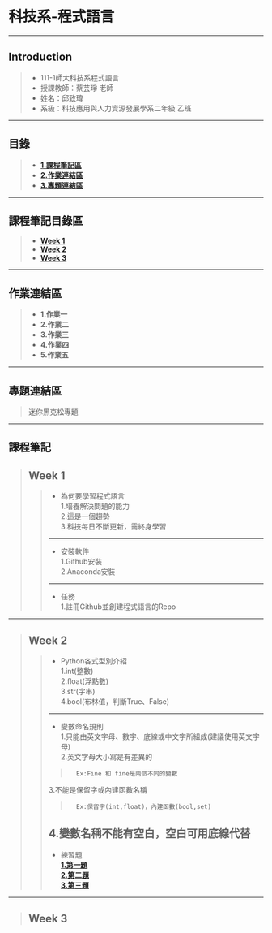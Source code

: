 # 科技系-程式語言
---
## Introduction
> * 111-1師大科技系程式語言
> * 授課教師：蔡芸琤 老師  
> * 姓名：邱致瑋  
> * 系級：科技應用與人力資源發展學系二年級 乙班   
---
## 目錄
>+ [**1.課程筆記區** ](https://github.com/willchiou1012/PL/blob/main/README.md#%E8%AA%B2%E7%A8%8B%E7%AD%86%E8%A8%98%E5%8D%80)
>+ [**2.作業連結區** ](https://github.com/willchiou1012/PL/blob/main/README.md#-%E4%BD%9C%E6%A5%AD%E9%80%A3%E7%B5%90%E5%8D%80)
>+ [**3.專題連結區** ](https://github.com/willchiou1012/PL/blob/main/README.md#%E5%B0%88%E9%A1%8C%E9%80%A3%E7%B5%90%E5%8D%80)
---
## 課程筆記目錄區  
>+ [**Week 1**](https://github.com/willchiou1012/PL#week-1)
>+ [**Week 2**](https://github.com/willchiou1012/PL#week-2)
>+ [**Week 3**](https://github.com/willchiou1012/PL#week-3)
---
## 作業連結區
>+ **1.作業一**
>+ **2.作業二**
>+ **3.作業三**
>+ **4.作業四**
>+ **5.作業五**
---
## 專題連結區
>迷你黑克松專題
---
## 課程筆記
> ## Week 1
>>+ 為何要學習程式語言  
>>    1.培養解決問題的能力  
>>    2.這是一個趨勢  
>>    3.科技每日不斷更新，需終身學習 
>> ---
>>+ 安裝軟件  
>>    1.Github安裝  
>>    2.Anaconda安裝  
>> ---
>>+ 任務  
>>    1.註冊Github並創建程式語言的Repo
---
> ## Week 2
>>+ Python各式型別介紹  
>>    1.int(整數)  
>>    2.float(浮點數)  
>>    3.str(字串)  
>>    4.bool(布林值，判斷True、False) 
>>--- 
>>+ 變數命名規則  
>>    1.只能由英文字母、數字、底線或中文字所組成(建議使用英文字母)  
>>    2.英文字母大小寫是有差異的  
>>>       Ex:Fine 和 fine是兩個不同的變數  
>>    3.不能是保留字或內建函數名稱  
>>>       Ex:保留字(int,float)，內建函數(bool,set)  
>>    4.變數名稱不能有空白，空白可用底線代替 
>> ---
>>+ 練習題  
>>    [**1.第一題**](https://github.com/willchiou1012/PL/blob/main/W2H1.ipynb)  
>>    [**2.第二題**](https://github.com/willchiou1012/PL/blob/main/W2H2.ipynb)  
>>    [**3.第三題**](https://github.com/willchiou1012/PL/blob/main/W2H3.ipynb)  
---
> ## Week 3





